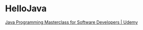 # HelloJava
[Java Programming Masterclass for Software Developers | Udemy](https://www.udemy.com/java-the-complete-java-developer-course/)
